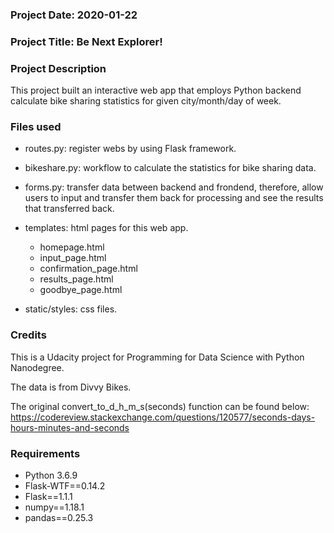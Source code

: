### Project Date: 2020-01-22

### Project Title: Be Next Explorer!

### Project Description
This project built an interactive web app that employs Python backend calculate bike sharing statistics for given city/month/day of week.

### Files used
- routes.py: register webs by using Flask framework.

- bikeshare.py: workflow to calculate the statistics for bike sharing data.

- forms.py: transfer data between backend and frondend, therefore, allow users to input and transfer them back for processing and see the results that transferred back.

- templates: html pages for this web app.
	- homepage.html
	- input_page.html
	- confirmation_page.html
	- results_page.html
	- goodbye_page.html

- static/styles: css files.

### Credits
This is a Udacity project for Programming for Data Science with Python Nanodegree. 

The data is from Divvy Bikes.

The original convert_to_d_h_m_s(seconds) function can be found below:
<https://codereview.stackexchange.com/questions/120577/seconds-days-hours-minutes-and-seconds>


### Requirements
- Python 3.6.9
- Flask-WTF==0.14.2
- Flask==1.1.1
- numpy==1.18.1
- pandas==0.25.3
